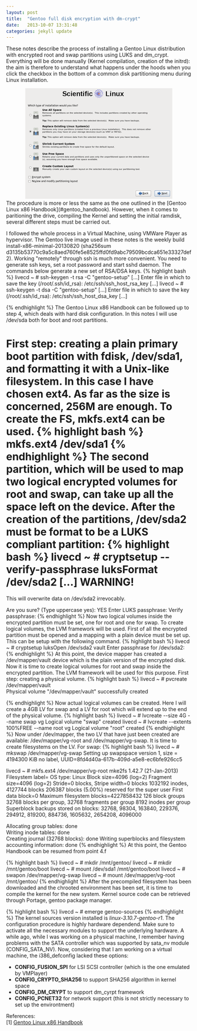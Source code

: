```yaml
---
layout: post
title:  "Gentoo full disk encryption with dm-crypt"
date:   2013-10-07 13:31:48
categories: jekyll update
---
```

These notes describe the process of installing a Gentoo Linux distribution with
encrypted root and swap partitions using LUKS and dm_crypt. Everything will
be done manually (Kernel compilation, creation of the initrd): the aim is therefore
to understand what happens under the hoods when you click the checkbox in the bottom
of a common disk partitioning menu during Linux installation.

<div align="center">
<a id="single_image" href="/assets/img/gentoo-enc/encrypt.png">
<img src="/assets/img/gentoo-enc/encrypt.thumb.png" alt=""/></a>
</div>
The procedure is more or less the same as the
one outlined in the [Gentoo Linux x86 Handbook](#gentoo_handbook). However, when it comes to
paritioning the drive, compiling the Kernel and setting the initial ramdisk,
several different steps must be carried out. 

I followed the whole process in a Virtual Machine, using VMWare Player as hypervisor.
The Gentoo live image used in these notes is the weekly build install-x86-minimal-20130820 
(sha256sum d3135b53770c9a5c8aed760fe5e8525ffd0fd9abc79509bcdca651e33327def2).
Working "remotely" through ssh is much more convenient. You need to generate ssh
keys, set a root password and start sshd daemon. The commands below generate
a new set of RSA/DSA keys.
{% highlight bash %}
livecd ~ # ssh-keygen -t rsa -C "gentoo-setup"
[...]
Enter file in which to save the key (/root/.ssh/id_rsa): /etc/ssh/ssh_host_rsa_key
[...]
livecd ~ # ssh-keygen -t dsa -C "gentoo-setup"
[...]
Enter file in which to save the key (/root/.ssh/id_rsa): /etc/ssh/ssh_host_dsa_key
[...]

{% endhighlight %}
The Gentoo Linux x86 Handbook can be followed up to step 4, which deals with hard
disk configuration. In this notes I will use /dev/sda both for boot and root
partitions.

First step: creating a plain primary boot partition with fdisk, /dev/sda1, and
formatting it with  a Unix-like filesystem. In this case I have chosen ext4. 
As far as the size is concerned, 256M are enough. To create the FS, mkfs.ext4 can be used.
{% highlight bash %}
mkfs.ext4 /dev/sda1
{% endhighlight %}
The second partition, which will be used to map two logical encrypted volumes
for root and swap, can take up all the space left on the device. After the
creation of the partitions, /dev/sda2 must be format to be a LUKS compliant
partition:
{% highlight bash %}
livecd ~ # cryptsetup --verify-passphrase luksFormat /dev/sda2
[...]
WARNING!
========
This will overwrite data on /dev/sda2 irrevocably.

Are you sure? (Type uppercase yes): YES
Enter LUKS passphrase: 
Verify passphrase: 
{% endhighlight %}
Now two logical volumes inside the encrypted partition must be set, one for root
and one for swap. To create logical volumes, the LVM framework will be used. 
First of all the encrypted partition must be opened and a mapping with a plain
device must be set up. This can be setup with the following command. 
{% highlight bash %}
livecd ~ # cryptsetup luksOpen /dev/sda2 vault
Enter passphrase for /dev/sda2:
{% endhighlight %}
At this point, the device mapper has created a /dev/mapper/vault device which is
the plain version of the encrypted disk. Now it is time to create logical
volumes for root and swap inside the encrypted partition. The LVM framework will
be used for this purpose. First step: creating a physical volume.
{% highlight bash %}
livecd ~ # pvcreate /dev/mapper/vault           
  Physical volume "/dev/mapper/vault" successfully created

{% endhighlight %}
Now actual logical volumes can be created. Here I will create a 4GB LV for swap
and a LV for root which will extend up to the end of the physical volume.
{% highlight bash %}
livecd ~ # lvcreate --size 4G --name swap vg
  Logical volume "swap" created
livecd ~ # lvcreate --extents 100%FREE --name root vg
  Logical volume "root" created
{% endhighlight %}
Now under /dev/mapper, the two LV that have just been created are available:
/dev/mapper/vg-root and /dev/mapper/vg-swap. It is time to create filesystems on
the LV. For swap:
{% highlight bash %}
livecd ~ # mkswap /dev/mapper/vg-swap 
Setting up swapspace version 1, size = 4194300 KiB
no label, UUID=8fd4d40a-617b-409d-a5e8-ec6bfe926cc5

livecd ~ # mkfs.ext4 /dev/mapper/vg-root 
mke2fs 1.42.7 (21-Jan-2013)
Filesystem label=
OS type: Linux
Block size=4096 (log=2)
Fragment size=4096 (log=2)
Stride=0 blocks, Stripe width=0 blocks
1032192 inodes, 4127744 blocks
206387 blocks (5.00%) reserved for the super user
First data block=0
Maximum filesystem blocks=4227858432
126 block groups
32768 blocks per group, 32768 fragments per group
8192 inodes per group
Superblock backups stored on blocks: 
    32768, 98304, 163840, 229376, 294912, 819200, 884736, 1605632, 2654208, 
    4096000

Allocating group tables: done                            
Writing inode tables: done                            
Creating journal (32768 blocks): done
Writing superblocks and filesystem accounting information: done
{% endhighlight %}
At this point, the Gentoo Handbook can be resumed from point 4.f

{% highlight bash %}
livecd ~ # mkdir /mnt/gentoo/
livecd ~ # mkdir /mnt/gentoo/boot
livecd ~ # mount /dev/sda1 /mnt/gentoo/boot
livecd ~ # swapon /dev/mapper/vg-swap 
livecd ~ # mount /dev/mapper/vg-root /mnt/gentoo/
{% endhighlight %}
After the precompiled filesystem has been downloaded and the chrooted environment
has been set, it is time to compile the kernel for the new system.  Kernel
source code can be retrieved through Portage, gentoo package manager.

{% highlight bash %}
livecd ~ # emerge gentoo-sources
{% endhighlight %}
The kernel sources version installed is *linux-3.10.7-gentoo-r1*. 
The configuration procedure is highly hardware dependend. Make sure to activate 
all the necessary modules to support the underlying hardware. A while ago, while 
I was working on a physical machine, I remember having problems with the SATA controller which was
supported by sata\_nv module (CONFIG\_SATA\_NV). Now, considering that I am working
on a virtual machine, the i386\_defconfig lacked these options:

* **CONFIG\_FUSION\_SPI** for LSI SCSI controller (which is the one emulated by VMPlayer)
* **CONFIG\_CRYPTO\_SHA256** to support SHA256 algorithm in kernel space
* **CONFIG\_DM\_CRYPT** to support dm\_cyrpt framework
* **CONFIG\_PCNET32** for network support (this is not strictly necessary to
set up the environtment)








References:<br>
<a name=gentoo_handbook> 
[1] [Gentoo Linux x86 Handbook](http://www.gentoo.org/doc/en/handbook/handbook-x86.xml?full=1)

[jekyll-gh]: https://github.com/mojombo/jekyll
[jekyll]:    http://jekyllrb.com


